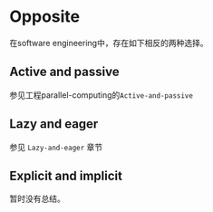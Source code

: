 # Opposite

在software engineering中，存在如下相反的两种选择。

## Active and passive 

参见工程parallel-computing的`Active-and-passive`

## Lazy and eager

参见 `Lazy-and-eager` 章节

## Explicit and implicit

暂时没有总结。

